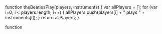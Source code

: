 function theBeatlesPlay(players, instruments) {
    var allPlayers = [];
    for (var i=0; i < players.length; i++) {
        allPlayers.push(players[i] + " plays " + instruments[i]);
    }
    return allPlayers;
}

function
